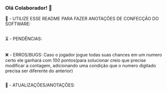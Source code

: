 ### Olá Colaborador! 👋

📣 - UTILIZE ESSE README PARA FAZER ANOTAÇÕES DE CONFECÇÃO DO SOFTWARE:

##

⏳ - PENDÊNCIAS: 


##

❌ - ERROS/BUGS: 
Caso o jogador jogue todas suas chances em um numero certo ele ganhará com 100 pontos(para solucionar creio que precise modificar a contagem, adicionando uma condição que o numero digitado precisa ser diferente do anterior)

##

💬 - ATUALIZAÇÕES/ANOTAÇÕES: 


